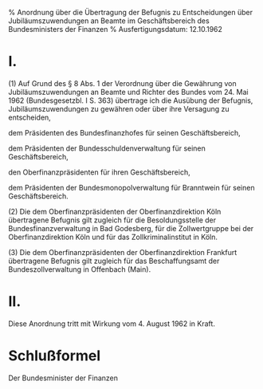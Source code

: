 % Anordnung über die Übertragung der Befugnis zu Entscheidungen über Jubiläumszuwendungen an Beamte im Geschäftsbereich des Bundesministers der Finanzen
% Ausfertigungsdatum: 12.10.1962
 
# I.

(1) Auf Grund des § 8 Abs. 1 der Verordnung über die Gewährung von Jubiläumszuwendungen an Beamte und Richter des Bundes vom 24. Mai 1962 (Bundesgesetzbl. I S. 363) übertrage ich die Ausübung der Befugnis, Jubiläumszuwendungen zu gewähren oder über ihre Versagung zu entscheiden,

  
dem Präsidenten des Bundesfinanzhofes für seinen Geschäftsbereich,

dem Präsidenten der Bundesschuldenverwaltung für seinen Geschäftsbereich,

den Oberfinanzpräsidenten für ihren Geschäftsbereich,

dem Präsidenten der Bundesmonopolverwaltung für Branntwein für seinen Geschäftsbereich.

(2) Die dem Oberfinanzpräsidenten der Oberfinanzdirektion Köln übertragene Befugnis gilt zugleich für die Besoldungsstelle der Bundesfinanzverwaltung in Bad Godesberg, für die Zollwertgruppe bei der Oberfinanzdirektion Köln und für das Zollkriminalinstitut in Köln.

(3) Die dem Oberfinanzpräsidenten der Oberfinanzdirektion Frankfurt übertragene Befugnis gilt zugleich für das Beschaffungsamt der Bundeszollverwaltung in Offenbach (Main).

# II.

Diese Anordnung tritt mit Wirkung vom 4. August 1962 in Kraft.

# Schlußformel

Der Bundesminister der Finanzen
